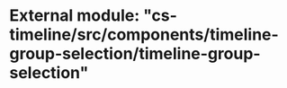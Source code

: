 # External module: "cs-timeline/src/components/timeline-group-selection/timeline-group-selection"


